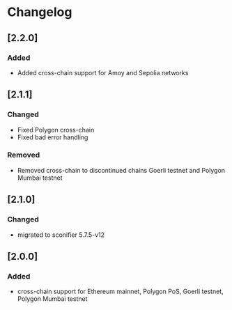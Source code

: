 # Changelog

## [2.2.0]

### Added

- Added cross-chain support for Amoy and Sepolia networks

## [2.1.1]

### Changed

- Fixed Polygon cross-chain
- Fixed bad error handling

### Removed

- Removed cross-chain to discontinued chains Goerli testnet and Polygon Mumbai testnet

## [2.1.0]

### Changed

- migrated to sconifier 5.7.5-v12

## [2.0.0]

### Added

- cross-chain support for Ethereum mainnet, Polygon PoS, Goerli testnet, Polygon Mumbai testnet
